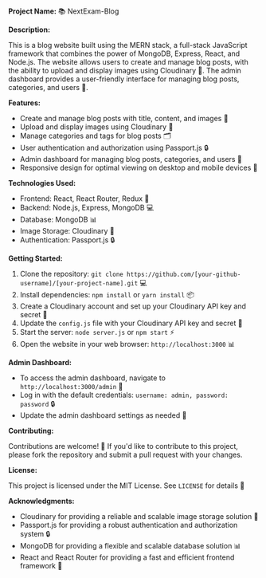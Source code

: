 

**Project Name:** 📚 NextExam-Blog

**Description:**

This is a blog website built using the MERN stack, a full-stack JavaScript framework that combines the power of MongoDB, Express, React, and Node.js. The website allows users to create and manage blog posts, with the ability to upload and display images using Cloudinary 📸. The admin dashboard provides a user-friendly interface for managing blog posts, categories, and users 👥.

**Features:**

* Create and manage blog posts with title, content, and images 📝
* Upload and display images using Cloudinary 📸
* Manage categories and tags for blog posts 🗂️
* User authentication and authorization using Passport.js 🔒
* Admin dashboard for managing blog posts, categories, and users 👥
* Responsive design for optimal viewing on desktop and mobile devices 📱

**Technologies Used:**

* Frontend: React, React Router, Redux 🚀
* Backend: Node.js, Express, MongoDB 💻
* Database: MongoDB 📊
* Image Storage: Cloudinary 📸
* Authentication: Passport.js 🔒

**Getting Started:**

1. Clone the repository: `git clone https://github.com/[your-github-username]/[your-project-name].git` 💻
2. Install dependencies: `npm install` or `yarn install` 📦
3. Create a Cloudinary account and set up your Cloudinary API key and secret 🔑
4. Update the `config.js` file with your Cloudinary API key and secret 📝
5. Start the server: `node server.js` or `npm start` ⚡️
6. Open the website in your web browser: `http://localhost:3000` 📊

**Admin Dashboard:**

* To access the admin dashboard, navigate to `http://localhost:3000/admin` 👥
* Log in with the default credentials: `username: admin, password: password` 🔒
* Update the admin dashboard settings as needed 📝

**Contributing:**

Contributions are welcome! 🎉 If you'd like to contribute to this project, please fork the repository and submit a pull request with your changes.

**License:**

This project is licensed under the MIT License. See `LICENSE` for details 📜

**Acknowledgments:**

* Cloudinary for providing a reliable and scalable image storage solution 📸
* Passport.js for providing a robust authentication and authorization system 🔒
* MongoDB for providing a flexible and scalable database solution 📊
* React and React Router for providing a fast and efficient frontend framework 🚀

